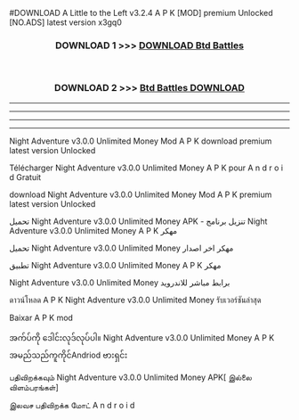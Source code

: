 #DOWNLOAD A Little to the Left v3.2.4 A P K [MOD] premium Unlocked [NO.ADS] latest version x3gq0 



<div align="center">

<h3>DOWNLOAD 1 >>> <a href="https://getmod1.web.app/?judule=Btd Battles">DOWNLOAD Btd Battles</a></h3><br>

<h3>DOWNLOAD 2 >>> <a href="https://getmod1.web.app/?judule=Btd Battles">Btd Battles DOWNLOAD </a></h3>

</div>


----------------------------------------------------------

----------------------------------------------------------

----------------------------------------------------------

----------------------------------------------------------


Night Adventure v3.0.0 Unlimited Money  Mod A P K download premium latest version Unlocked

Télécharger  Night Adventure v3.0.0 Unlimited Money  A P K pour A n d r o i d Gratuit

download Night Adventure v3.0.0 Unlimited Money  Mod A P K premium latest version Unlocked

تحميل Night Adventure v3.0.0 Unlimited Money  APK - تنزيل برنامج Night Adventure v3.0.0 Unlimited Money  A P K مهكر

تحميل Night Adventure v3.0.0 Unlimited Money  مهكر اخر اصدار

تطبيق Night Adventure v3.0.0 Unlimited Money  A P K مهكر

Night Adventure v3.0.0 Unlimited Money  برابط مباشر للاندرويد

ดาวน์โหลด A P K Night Adventure v3.0.0 Unlimited Money  รับเวอร์ชันล่าสุด

Baixar A P K mod

အက်ပ်ကို ဒေါင်းလုဒ်လုပ်ပါ။ Night Adventure v3.0.0 Unlimited Money  A P K အမည်သည်ကူကိုင်Andriod ဗားရှင်း

பதிவிறக்கவும் Night Adventure v3.0.0 Unlimited Money  APK[ இல்லை விளம்பரங்கள்] 
 
இலவச பதிவிறக்க மோட் A n d r o i d



